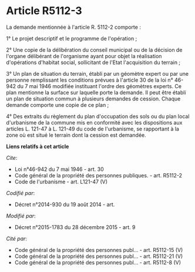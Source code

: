 # Article R5112-3

La demande mentionnée à l'article R. 5112-2 comporte : 

1° Le projet descriptif et le programme de l'opération ; 

2° Une copie de la délibération du conseil municipal ou de la décision de l'organe délibérant de l'organisme ayant pour objet
la réalisation d'opérations d'habitat social, sollicitant de l'Etat l'acquisition du terrain ; 

3° Un plan de situation du terrain, établi par un géomètre expert ou par une personne remplissant les conditions prévues à
l'article 30 de la loi n° 46-942 du 7 mai 1946 modifiée instituant l'ordre des géomètres experts. Ce plan mentionne la
surface sur laquelle porte la demande. Il peut être établi un plan de situation commun à plusieurs demandes de cession.
Chaque demande comporte une copie de ce plan ; 

4° Des extraits du règlement du plan d'occupation des sols ou du plan local d'urbanisme de la commune mis en conformité avec
les dispositions aux articles L. 121-47 à L. 121-49 du code de l'urbanisme, se rapportant à la zone où est situé le terrain
dont la cession est demandée.

**Liens relatifs à cet article**

_Cite_:

  - Loi n°46-942 du 7 mai 1946 - art. 30
  - Code général de la propriété des personnes publiques. - art. R5112-2
  - Code de l'urbanisme - art. L121-47 (V)

_Codifié par_:

  - Décret n°2014-930 du 19 août 2014 - art.

_Modifié par_:

  - Décret n°2015-1783 du 28 décembre 2015 - art. 9

_Cité par_:

  - Code général de la propriété des personnes publ... - art. R5112-15 (V)
  - Code général de la propriété des personnes publ... - art. R5112-21 (V)
  - Code général de la propriété des personnes publ... - art. R5112-8 (V)

